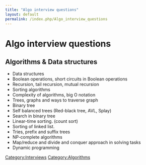 ```yaml
---
title: "Algo interview questions"
layout: default
permalink: /index.php/Algo_interview_questions
---
```


# Algo interview questions

## Algorithms & Data structures
- Data structures
- Boolean operations, short circuits in Boolean operations
- Recursion, tail recursion, mutual recursion
- Sorting algorithms
- Complexity of algorithms, big O notation
- Trees, graphs and ways to traverse graph
- Binary tree
- Self balanced trees (Red-black tree, AVL, Splay)
- Search in binary tree
- Linear-time sorting. (count sort)
- Sorting of linked list.
- Tries, prefix and suffix trees
- NP-complete algorithms
- Map/reduce and divide and conquer approach in solving tasks
- Dynamic programming


[Category:Interviews](Category_Interviews)
[Category:Algorithms](Category_Algorithms)